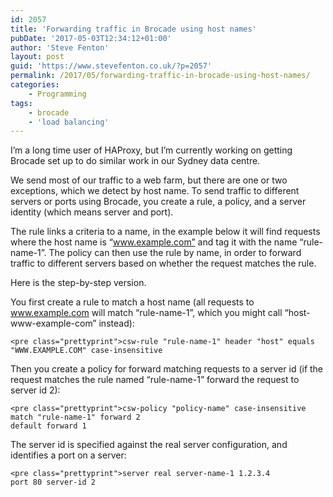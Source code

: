```yaml
---
id: 2057
title: 'Forwarding traffic in Brocade using host names'
pubDate: '2017-05-03T12:34:12+01:00'
author: 'Steve Fenton'
layout: post
guid: 'https://www.stevefenton.co.uk/?p=2057'
permalink: /2017/05/forwarding-traffic-in-brocade-using-host-names/
categories:
    - Programming
tags:
    - brocade
    - 'load balancing'
---
```


I’m a long time user of HAProxy, but I’m currently working on getting Brocade set up to do similar work in our Sydney data centre.

We send most of our traffic to a web farm, but there are one or two exceptions, which we detect by host name. To send traffic to different servers or ports using Brocade, you create a rule, a policy, and a server identity (which means server and port).

The rule links a criteria to a name, in the example below it will find requests where the host name is “www.example.com” and tag it with the name “rule-name-1”. The policy can then use the rule by name, in order to forward traffic to different servers based on whether the request matches the rule.

Here is the step-by-step version.

You first create a rule to match a host name (all requests to www.example.com will match “rule-name-1”, which you might call “host-www-example-com” instead):

```
<pre class="prettyprint">csw-rule "rule-name-1" header "host" equals "WWW.EXAMPLE.COM" case-insensitive
```

Then you create a policy for forward matching requests to a server id (if the request matches the rule named “rule-name-1” forward the request to server id 2):

```
<pre class="prettyprint">csw-policy "policy-name" case-insensitive
match "rule-name-1" forward 2
default forward 1
```

The server id is specified against the real server configuration, and identifies a port on a server:

```
<pre class="prettyprint">server real server-name-1 1.2.3.4
port 80 server-id 2
```
